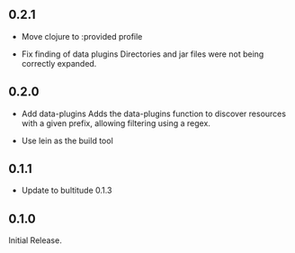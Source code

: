 ## 0.2.1

- Move clojure to :provided profile

- Fix finding of data plugins
  Directories and jar files were not being correctly expanded.

## 0.2.0

- Add data-plugins
  Adds the data-plugins function to discover resources with a given prefix,
  allowing filtering using a regex.

- Use lein as the build tool

## 0.1.1

- Update to bultitude 0.1.3

## 0.1.0

Initial Release.
